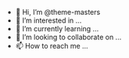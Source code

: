 - 👋 Hi, I’m @theme-masters
- 👀 I’m interested in ...
- 🌱 I’m currently learning ...
- 💞️ I’m looking to collaborate on ...
- 📫 How to reach me ...

<!---
theme-masters/theme-masters is a ✨ special ✨ repository because its `README.md` (this file) appears on your GitHub profile.
You can click the Preview link to take a look at your changes.
--->
